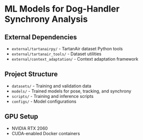   # ML Models for Dog-Handler Synchrony Analysis

  ## External Dependencies
  - `external/tartanairpy/` - TartanAir dataset Python tools
  - `external/tartanair_tools/` - Dataset utilities
  - `external/context_adaptation/` - Context adaptation framework

  ## Project Structure
  - `datasets/` - Training and validation data
  - `models/` - Trained models for pose, tracking, and synchrony
  - `scripts/` - Training and inference scripts
  - `configs/` - Model configurations

  ## GPU Setup
  - NVIDIA RTX 2060
  - CUDA-enabled Docker containers

